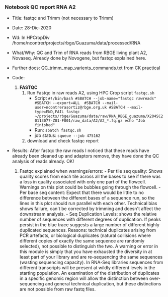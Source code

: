 ### Notebook QC report RNA A2

- Title: fastqc and Trimm (not necessary to Trimm)
- Date: 28-Dic-2020
- Wd: In HPCropDiv /home/ncontrer/projects/rbge/Guazuma/data/processed/RNA

- What/Why: QC and Trim of RNA reads from RBGE living plant A2, Novaseq. Already done by Novogene, but fastqc explained here.
- Further docs: QC_trimm_map_varients_commands.txt from CK practical
- Code: 

	1. **FASTQC**
		1. Run Fastqc in raw reads A2, using HPC Crop script `fastqc.sh`
			- Script
			`
			#!/bin/bash
			#SBATCH --job-name="fastqc rawreads"
			#SBATCH --export=ALL 
			#SBATCH --mail-user=ncontrerasortiz@rbge.org.uk
			#SBATCH --mail-type=END,FAIL
			fastqc ~/projects/rbge/Guazuma/data/raw/RNA_RBGE_guazuma/X204SC20113077-Z01-F001/raw_data/A2/A2_*.fq.gz
			echo "Job finished"
			`
			- Run: `sbatch fastqc.sh`
			- job status: `squeue --job 475162`
		2. download and check fastqc report

- Results: After fastqc the raw reads I noticed that these reads have already been cleaned up and adaptors remove, they have done the QC analysis of reads already. OK!
	1. Fastqc explained when warnings/errors:
			- Per tile seq quality: Shows quality scores from each tile across all the bases to see if there was a loss in quality associated with only one part of the flowcell. Warnings on this plot could be bubbles going through the flowcell.
			- Per base seq content: Expect that there would be little to no difference between the different bases of a sequence run, so the lines in this plot should run parallel with each other. Technical bias shows failure, can't be corrected by trimming and doesn't affect the downstream analysis.
			- Seq Duplication Levels: shows the relative number of sequences with different degrees of duplication.  If peaks persist in the blue trace suggests a large number of different highly duplicated sequences. Reasons: technical duplicates arising from PCR artefacts, or biological duplicates (natural collisions where different copies of exactly the same sequence are randomly selected), not possible to distinguish the two. A warning or error in this module is simply that you have exhausted the diversity in at least part of your library and are re-sequencing the same sequences (wasting sequencing capacity). In RNA-Seq libraries sequences from different transcripts will be present at wildly different levels in the starting population. An examination of the distribution of duplicates in a specific genomic region will allow the distinction between over-sequencing and general technical duplication, but these distinctions are not possible from raw fastq files. 
